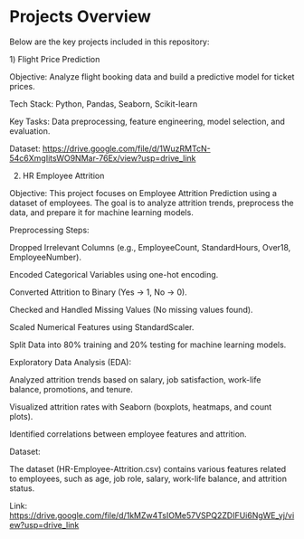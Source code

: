 # Projects Overview

Below are the key projects included in this repository:

1️) Flight Price Prediction

Objective: Analyze flight booking data and build a predictive model for ticket prices.

Tech Stack: Python, Pandas, Seaborn, Scikit-learn

Key Tasks: Data preprocessing, feature engineering, model selection, and evaluation.

Dataset: https://drive.google.com/file/d/1WuzRMTcN-54c6XmgIitsWO9NMar-76Ex/view?usp=drive_link

2) HR Employee Attrition

Objective: This project focuses on Employee Attrition Prediction using a dataset of employees. The goal is to analyze attrition trends, preprocess the data, and prepare it for machine learning models.

Preprocessing Steps:

Dropped Irrelevant Columns (e.g., EmployeeCount, StandardHours, Over18, EmployeeNumber).

Encoded Categorical Variables using one-hot encoding.

Converted Attrition to Binary (Yes → 1, No → 0).

Checked and Handled Missing Values (No missing values found).

Scaled Numerical Features using StandardScaler.

Split Data into 80% training and 20% testing for machine learning models.

Exploratory Data Analysis (EDA):

Analyzed attrition trends based on salary, job satisfaction, work-life balance, promotions, and tenure.

Visualized attrition rates with Seaborn (boxplots, heatmaps, and count plots).

Identified correlations between employee features and attrition.

Dataset:

The dataset (HR-Employee-Attrition.csv) contains various features related to employees, such as age, job role, salary, work-life balance, and attrition status.

Link: https://drive.google.com/file/d/1kMZw4TsIOMe57VSPQ2ZDIFUi6NgWE_yj/view?usp=drive_link

